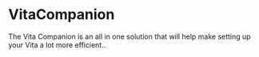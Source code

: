 # VitaCompanion
The Vita Companion is an all in one solution that will help make setting up your Vita a lot more efficient..
